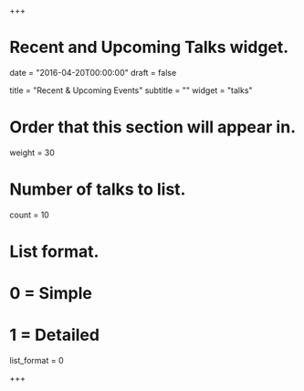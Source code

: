 +++
# Recent and Upcoming Talks widget.

date = "2016-04-20T00:00:00"
draft = false

title = "Recent & Upcoming Events"
subtitle = ""
widget = "talks"

# Order that this section will appear in.
weight = 30

# Number of talks to list.
count = 10

# List format.
#   0 = Simple
#   1 = Detailed
list_format = 0

+++

